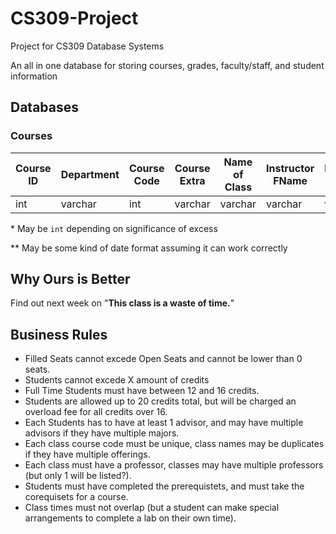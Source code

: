 # CS309-Project
Project for CS309 Database Systems

An all in one database for storing courses, grades, faculty/staff, and student information

## Databases


### Courses

| Course ID | Department | Course Code | Course Extra | Name of Class | Instructor FName | Instructor LName | Status  | Open Seats | Total Seats | Days Offered | Time Offered | Building | Room | Credits | PreRequisets | CoRequsiets|
|-----------|------------|-------------|--------------|---------------|------------------|------------------|---------|------------|-------------|--------------|--------------|----------|------|---------|--------|--------|
| int       | varchar    | int         | varchar      | varchar       | varchar          | varchar          | varchar | int        | int         | varchar      | varchar      | varchar  | int  | int     | varchar | varchar |

\* May be `int` depending on significance of excess

\** May be some kind of date format assuming it can work correctly

## Why Ours is Better
Find out next week on "**This class is a waste of time.**"

## Business Rules
* Filled Seats cannot excede Open Seats and cannot be lower than 0 seats.
* Students cannot excede X amount of credits
* Full Time Students must have between 12 and 16 credits.
* Students are allowed up to 20 credits total, but will be charged an overload fee for all credits over 16.
* Each Students has to have at least 1 advisor, and may have multiple advisors if they have multiple majors.
* Each class course code must be unique, class names may be duplicates if they have multiple offerings.
* Each class must have a professor, classes may have multiple professors (but only 1 will be listed?).
* Students must have completed the prerequistets, and must take the corequisets for a course.
* Class times must not overlap (but a student can make special arrangements to complete a lab on their own time).
